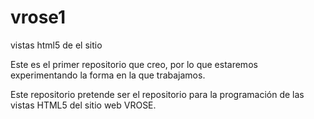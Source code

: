vrose1
======

vistas html5 de el sitio

Este es el primer repositorio que creo, por lo que estaremos experimentando la forma en la que trabajamos.

Este repositorio pretende ser el repositorio para la programación de las vistas HTML5 del sitio web VROSE.
